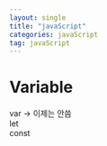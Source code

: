 ```yaml
---
layout: single
title: "javaScript"
categories: javaScript
tag: javaScript
---
```


# Variable

var -> 이제는 안씀 <br>
let <br>
const <br>
